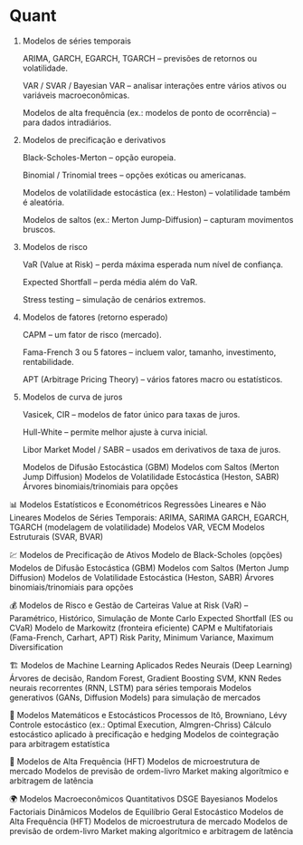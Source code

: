 # Quant

1) Modelos de séries temporais

    ARIMA, GARCH, EGARCH, TGARCH – previsões de retornos ou volatilidade.

    VAR / SVAR / Bayesian VAR – analisar interações entre vários ativos ou variáveis macroeconômicas.

    Modelos de alta frequência (ex.: modelos de ponto de ocorrência) – para dados intradiários.


2) Modelos de precificação e derivativos

    Black-Scholes-Merton – opção europeia.

    Binomial / Trinomial trees – opções exóticas ou americanas.

    Modelos de volatilidade estocástica (ex.: Heston) – volatilidade também é aleatória.

    Modelos de saltos (ex.: Merton Jump-Diffusion) – capturam movimentos bruscos.


3) Modelos de risco

    VaR (Value at Risk) – perda máxima esperada num nível de confiança.

    Expected Shortfall – perda média além do VaR.

    Stress testing – simulação de cenários extremos.


4) Modelos de fatores (retorno esperado)

    CAPM – um fator de risco (mercado).

    Fama-French 3 ou 5 fatores – incluem valor, tamanho, investimento, rentabilidade.

    APT (Arbitrage Pricing Theory) – vários fatores macro ou estatísticos.


6) Modelos de curva de juros

    Vasicek, CIR – modelos de fator único para taxas de juros.

    Hull-White – permite melhor ajuste à curva inicial.

    Libor Market Model / SABR – usados em derivativos de taxa de juros.

   Modelos de Difusão Estocástica (GBM)
Modelos com Saltos (Merton Jump Diffusion)
Modelos de Volatilidade Estocástica (Heston, SABR)
Árvores binomiais/trinomiais para opções


📊 Modelos Estatísticos e Econométricos
Regressões Lineares e Não Lineares
Modelos de Séries Temporais:
ARIMA, SARIMA
GARCH, EGARCH, TGARCH (modelagem de volatilidade)
Modelos VAR, VECM
Modelos Estruturais (SVAR, BVAR)

💹 Modelos de Precificação de Ativos
Modelo de Black-Scholes (opções)
Modelos de Difusão Estocástica (GBM)
Modelos com Saltos (Merton Jump Diffusion)
Modelos de Volatilidade Estocástica (Heston, SABR)
Árvores binomiais/trinomiais para opções

💰 Modelos de Risco e Gestão de Carteiras
Value at Risk (VaR) – Paramétrico, Histórico, Simulação de Monte Carlo
Expected Shortfall (ES ou CVaR)
Modelo de Markowitz (fronteira eficiente)
CAPM e Multifatoriais (Fama-French, Carhart, APT)
Risk Parity, Minimum Variance, Maximum Diversification

🏗️ Modelos de Machine Learning Aplicados
Redes Neurais (Deep Learning)
Árvores de decisão, Random Forest, Gradient Boosting
SVM, KNN
Redes neurais recorrentes (RNN, LSTM) para séries temporais
Modelos generativos (GANs, Diffusion Models) para simulação de mercados

🔢 Modelos Matemáticos e Estocásticos
Processos de Itô, Browniano, Lévy
Controle estocástico (ex.: Optimal Execution, Almgren-Chriss)
Cálculo estocástico aplicado à precificação e hedging
Modelos de cointegração para arbitragem estatística

🤖 Modelos de Alta Frequência (HFT)
Modelos de microestrutura de mercado
Modelos de previsão de ordem-livro
Market making algorítmico e arbitragem de latência

🌍 Modelos Macroeconômicos Quantitativos
DSGE Bayesianos
Modelos Factoriais Dinâmicos
Modelos de Equilíbrio Geral Estocástico
Modelos de Alta Frequência (HFT)
Modelos de microestrutura de mercado
Modelos de previsão de ordem-livro
Market making algorítmico e arbitragem de latência

